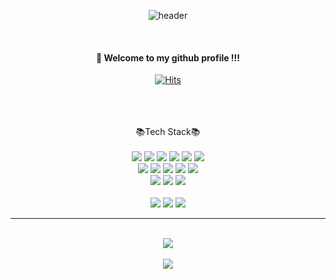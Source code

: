 <div align="center"> 

![header](https://capsule-render.vercel.app/api?type=wave&color=FFA9CE&height=400&text=Hello&nbsp;I'm&nbsp;Arin◡̈!!)
<br>
	
	
<br>

#### :wave: Welcome to my github profile !!! <br>
[![Hits](https://hits.seeyoufarm.com/api/count/incr/badge.svg?url=https%3A%2F%2Fgithub.com%2Fhappyrina%2Fhit-counter&count_bg=%23FF88BB&title_bg=%23555555&icon=staffbase.svg&icon_color=%23E7E7E7&title=Today&edge_flat=false)](https://hits.seeyoufarm.com)

<br>
<br>
<br>
📚Tech Stack📚
<br><br>
<div align="center">
	<img src="https://img.shields.io/badge/HTML5-E34F26?style=flat&logo=HTML5&logoColor=white" />
	<img src="https://img.shields.io/badge/CSS3-1572B6?style=flat&logo=CSS3&logoColor=white" />
 	<img src="https://img.shields.io/badge/Javascript-F7DF1E?style=flat&logo=Javascript&logoColor=white" />
	<img src="https://img.shields.io/badge/React-61DAFB?style=flat&logo=React&logoColor=white" />
	<img src="https://img.shields.io/badge/Python-3776AB?style=flat&logo=Python&logoColor=white" />
	<img src="https://img.shields.io/badge/Nodejs-339933?style=flat&logo=Nodejs&logoColor=white" />
	<br>
	<img src="https://img.shields.io/badge/Linux-FCC624?style=flat&logo=Linux&logoColor=white" />
	<img src="https://img.shields.io/badge/MongoDB-47A248?style=flat&logo=MongoDB&logoColor=white" />
	<img src="https://img.shields.io/badge/Oracle-F80000?style=flat&logo=Oracle&logoColor=white" />
	<img src="https://img.shields.io/badge/MySQL-4479A1?style=flat&logo=MySQL&logoColor=white" />
	<img src="https://img.shields.io/badge/MariaDB-003545?style=flat&logo=MariaDB&logoColor=white" />
	<br>
	<img src="https://img.shields.io/badge/amazonaws-232F3E?style=flat&logo=AWS&logoColor=white" />
	<img src="https://img.shields.io/badge/docker-2496ED?style=flat&logo=Docker&logoColor=white" />
	<img src="https://img.shields.io/badge/kubernetes-326CE5?style=flat&logo=Kubernetes&logoColor=white" />
	<br>
	<br>
	<img src="https://img.shields.io/badge/Photoshop-31A8FF?style=flat&logo=Photoshop&logoColor=white" />
	<img src="https://img.shields.io/badge/Illustrator-FF9A00?style=flat&logo=Illustrator&logoColor=white" />
	<img src="https://img.shields.io/badge/Figma-F24E1E?style=flat&logo=Figma&logoColor=white" />	
</div>
<hr>
<br>
<img src="https://github-readme-stats.vercel.app/api/top-langs/?username=happyrina&layout=compact"><br><br>
<img src="https://github-readme-stats.vercel.app/api?username=happyrina&show_icons=true">
</div>
